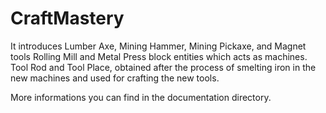 # CraftMastery

It introduces Lumber Axe, Mining Hammer, Mining Pickaxe, and Magnet tools
Rolling Mill and Metal Press block entities which acts as machines.
Tool Rod and Tool Place, obtained after the process of smelting iron in the new machines and used for crafting the new tools.

More informations you can find in the documentation directory. 
